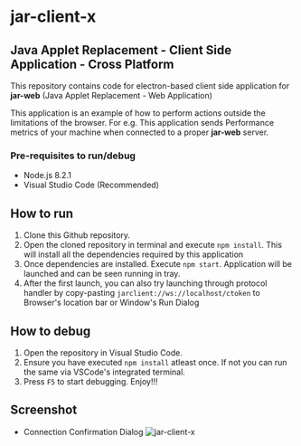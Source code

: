 # jar-client-x

## Java Applet Replacement - Client Side Application - Cross Platform

This repository contains code for electron-based client side application for  **jar-web** (Java Applet Replacement - Web Application)

This application is an example of how to perform actions outside the limitations of the browser.
For e.g. This application sends Performance metrics of your machine when connected to a proper **jar-web** server.

### Pre-requisites to run/debug

 - Node.js 8.2.1
 - Visual Studio Code (Recommended)

## How to run

 1. Clone this Github repository.
 2. Open the cloned repository in terminal and execute `npm install`. This will install all the dependencies required by this application
 3. Once dependencies are installed. Execute `npm start`. Application will be launched and can be seen running in tray.
 4. After the first launch, you can also try launching through protocol handler by copy-pasting `jarclient://ws://localhost/ctoken` to Browser's location bar or Window's Run Dialog


## How to debug 
1. Open the repository in Visual Studio Code.
2. Ensure you have executed `npm install` atleast once. If not you can run the same via VSCode's integrated terminal.
3. Press `F5` to start debugging. Enjoy!!!

## Screenshot
 - Connection Confirmation Dialog
 ![jar-client-x](https://user-images.githubusercontent.com/15712061/32700424-1159383e-c7eb-11e7-9644-e965b33472dc.png)
